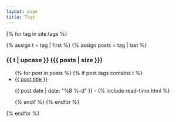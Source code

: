 ```yaml
---
layout: page
title: Tags
---
```

{% for tag in site.tags %}

  {% assign t = tag | first %}
  {% assign posts = tag | last %}

  <h3 id="tag-{{ t | downcase | replace:" ","-" }}">{{ t | upcase }} ({{ posts | size }})</h3>
  <ul class="tags">
  {% for post in posts %}
    {% if post.tags contains t %}
    <li itemscope>
        <a href="{{ site.github.url }}{{ post.url }}">{{ post.title }}</a>
        <p class="post-date"><span><i class="fa fa-calendar" aria-hidden="true"></i> {{ post.date | date: "%B %-d" }} - <i class="fa fa-clock-o" aria-hidden="true"></i> {% include read-time.html %}</span></p>
      </li>
    {% endif %}
  {% endfor %}
  </ul>
{% endfor %}
